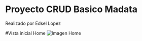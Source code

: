 # Proyecto CRUD Basico Madata
Realizado por Edsel Lopez

#Vista inicial Home
![Imagen Home](./wwwwroot/css/Home.png)
